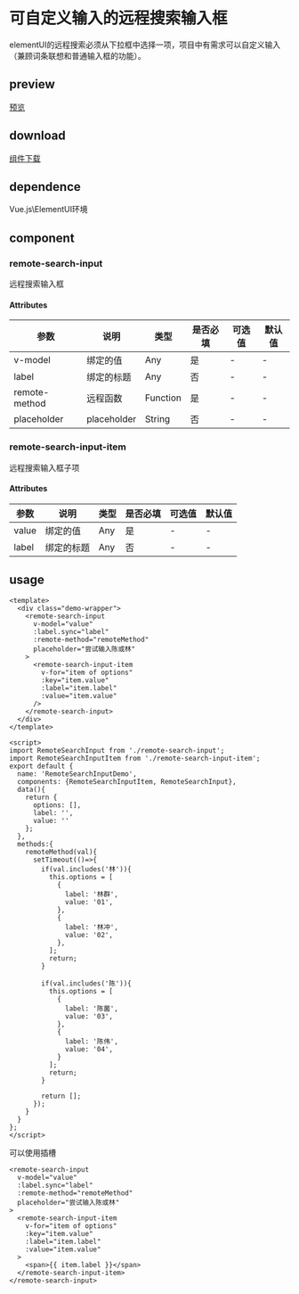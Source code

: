 # 可自定义输入的远程搜索输入框
elementUI的远程搜索必须从下拉框中选择一项，项目中有需求可以自定义输入（兼顾词条联想和普通输入框的功能）。
## preview
[预览](./index.html#/demo/remote-search-input)
## download
[组件下载](./components/remote-search-input.zip)
## dependence
Vue.js\ElementUI环境

## component
### remote-search-input   
远程搜索输入框
#### Attributes
| 参数 |	说明 |类型 |是否必填 | 可选值	| 默认值 |
| ---- | ---- |---- | ---- | ----   |----  | 
| v-model | 绑定的值 | Any | 是 | - | -  | 
| label | 绑定的标题 | Any | 否 | - | -  | 
| remote-method | 远程函数 | Function | 是 | - | -  | 
| placeholder | placeholder | String | 否 | - | -  | 

### remote-search-input-item
远程搜索输入框子项
#### Attributes
| 参数 |	说明 |类型 |是否必填 | 可选值	| 默认值 |
| ---- | ---- |---- | ---- | ----   |----  | 
| value | 绑定的值 | Any | 是 | - | -  | 
| label | 绑定的标题 | Any | 否 | - | -  | 
## usage
```
<template>
  <div class="demo-wrapper">
    <remote-search-input
      v-model="value"
      :label.sync="label"
      :remote-method="remoteMethod"
      placeholder="尝试输入陈或林"
    >
      <remote-search-input-item
        v-for="item of options"
        :key="item.value"
        :label="item.label"
        :value="item.value"
      />
    </remote-search-input>
  </div>
</template>

<script>
import RemoteSearchInput from './remote-search-input';
import RemoteSearchInputItem from './remote-search-input-item';
export default {
  name: 'RemoteSearchInputDemo',
  components: {RemoteSearchInputItem, RemoteSearchInput},
  data(){
    return {
      options: [],
      label: '',
      value: ''
    };
  },
  methods:{
    remoteMethod(val){
      setTimeout(()=>{
        if(val.includes('林')){
          this.options = [
            {
              label: '林群',
              value: '01',
            },
            {
              label: '林冲',
              value: '02',
            },
          ];
          return;
        }

        if(val.includes('陈')){
          this.options = [
            {
              label: '陈菌',
              value: '03',
            },
            {
              label: '陈伟',
              value: '04',
            }
          ];
          return;
        }

        return [];
      });
    }
  }
};
</script>
```
可以使用插槽
```
<remote-search-input
  v-model="value"
  :label.sync="label"
  :remote-method="remoteMethod"
  placeholder="尝试输入陈或林"
>
  <remote-search-input-item
    v-for="item of options"
    :key="item.value"
    :label="item.label"
    :value="item.value"
  >
    <span>{{ item.label }}</span>
  </remote-search-input-item>
</remote-search-input>
```
